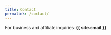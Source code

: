 ```yaml
---
title: Contact
permalink: /contact/
---
```

For business and affiliate inquiries: **{{ site.email }}**
